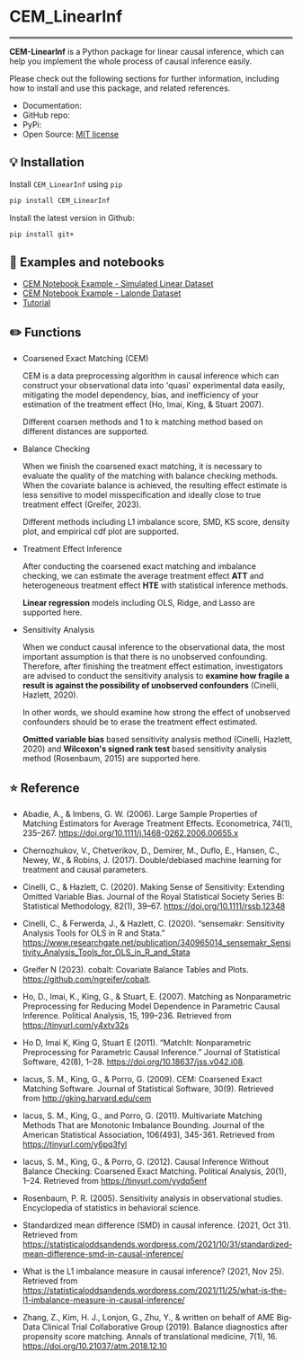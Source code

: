 # CEM_LinearInf

<div style="border-top: 4px solid gray;"></div>


**CEM-LinearInf** is a Python package for linear causal inference, which can help you implement the whole process of causal inference easily.

Please check out the following sections for further information, including how to install and use this package, and related references.

- Documentation: []()
- GitHub repo: []()
- PyPi: []()
- Open Source: [MIT license](https://opensource.org/licenses/MIT)

## 💡 Installation

Install `CEM_LinearInf` using ``pip``

```bash
pip install CEM_LinearInf
```

Install the latest version in Github:
```bash
pip install git+
```

## 📖 Examples and notebooks

- [CEM Notebook Example - Simulated Linear Dataset]()
- [CEM Notebook Example - Lalonde Dataset]()
- [Tutorial]()

## ✏️ Functions

* Coarsened Exact Matching (CEM)

   CEM is a data preprocessing algorithm in causal inference which can construct your observational data into 'quasi' experimental data easily, mitigating the model dependency, bias, and inefficiency of your estimation of the treatment effect (Ho, Imai, King, & Stuart 2007).
   
   Different coarsen methods and 1 to k matching method based on different distances are supported.

* Balance Checking

   When we finish the coarsened exact matching, it is necessary to evaluate the quality of the matching with balance checking methods. When the covariate balance is achieved, the resulting effect estimate is less sensitive to model misspecification and ideally close to true treatment effect (Greifer, 2023).  

   Different methods including L1 imbalance score, SMD, KS score, density plot, and empirical cdf plot are supported.

* Treatment Effect Inference

   After conducting the coarsened exact matching and imbalance checking, we can estimate the average treatment effect **ATT** and heterogeneous treatment effect **HTE** with statistical inference methods.

   **Linear regression** models including OLS, Ridge, and Lasso are supported here.

* Sensitivity Analysis

   When we conduct causal inference to the observational data, the most important assumption is that there is no unobserved confounding. Therefore, after finishing the treatment effect estimation, investigators are advised to conduct the sensitivity analysis to **examine how fragile a result is against the possibility of unobserved confounders** (Cinelli, Hazlett, 2020).  
   
   In other words, we should examine how strong the effect of unobserved confounders should be to erase the treatment effect estimated.
   
   **Omitted variable bias** based sensitivity analysis method (Cinelli, Hazlett, 2020) and **Wilcoxon's  signed rank test** based sensitivity analysis method (Rosenbaum, 2015) are supported here.


## ⭐️ Reference

- Abadie, A., & Imbens, G. W. (2006). Large Sample Properties of Matching Estimators for Average Treatment Effects. Econometrica, 74(1), 235–267. https://doi.org/10.1111/j.1468-0262.2006.00655.x

-  Chernozhukov, V., Chetverikov, D., Demirer, M., Duflo, E., Hansen, C., Newey, W., & Robins, J. (2017). Double/debiased machine learning for treatment and causal parameters.

-  Cinelli, C., & Hazlett, C. (2020). Making Sense of Sensitivity: Extending Omitted Variable Bias. Journal of the Royal Statistical Society Series B: Statistical Methodology, 82(1), 39–67. https://doi.org/10.1111/rssb.12348

-  Cinelli, C., & Ferwerda, J., & Hazlett, C. (2020). “sensemakr: Sensitivity Analysis Tools for OLS in R and Stata.” https://www.researchgate.net/publication/340965014_sensemakr_Sensitivity_Analysis_Tools_for_OLS_in_R_and_Stata

-  Greifer N (2023). cobalt: Covariate Balance Tables and Plots. https://github.com/ngreifer/cobalt.

-  Ho, D., Imai, K., King, G., & Stuart, E. (2007). Matching as Nonparametric Preprocessing for Reducing Model Dependence in Parametric Causal Inference. Political Analysis, 15, 199–236. Retrieved from https://tinyurl.com/y4xtv32s

-  Ho D, Imai K, King G, Stuart E (2011). “MatchIt: Nonparametric Preprocessing for Parametric Causal Inference.” Journal of Statistical Software, 42(8), 1–28. https://doi.org/10.18637/jss.v042.i08.

-  Iacus, S. M., King, G., & Porro, G. (2009). CEM: Coarsened Exact Matching Software. Journal of Statistical Software, 30(9). Retrieved from http://gking.harvard.edu/cem

-  Iacus, S. M., King, G., and Porro, G. (2011). Multivariate Matching Methods That are Monotonic Imbalance Bounding. Journal of the American Statistical Association, 106(493), 345-361. Retrieved from https://tinyurl.com/y6pq3fyl

-  Iacus, S. M., King, G., & Porro, G. (2012). Causal Inference Without Balance Checking: Coarsened Exact Matching. Political Analysis, 20(1), 1–24. Retrieved from https://tinyurl.com/yydq5enf

-  Rosenbaum, P. R. (2005). Sensitivity analysis in observational studies. Encyclopedia of statistics in behavioral science.

-  Standardized mean difference (SMD) in causal inference. (2021, Oct 31). Retrieved from https://statisticaloddsandends.wordpress.com/2021/10/31/standardized-mean-difference-smd-in-causal-inference/

-  What is the L1 imbalance measure in causal inference? (2021, Nov 25). Retrieved from https://statisticaloddsandends.wordpress.com/2021/11/25/what-is-the-l1-imbalance-measure-in-causal-inference/

-  Zhang, Z., Kim, H. J., Lonjon, G., Zhu, Y., & written on behalf of AME Big-Data Clinical Trial Collaborative Group (2019). Balance diagnostics after propensity score matching. Annals of translational medicine, 7(1), 16. https://doi.org/10.21037/atm.2018.12.10
